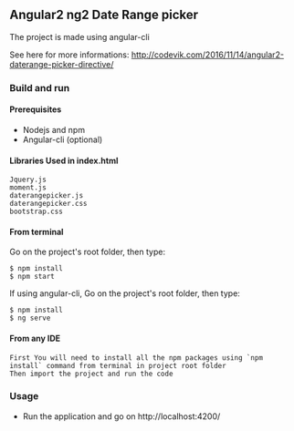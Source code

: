 ## Angular2 ng2 Date Range picker 

The project is made using angular-cli

See here for more informations: http://codevik.com/2016/11/14/angular2-daterange-picker-directive/

### Build and run

#### Prerequisites

- Nodejs and npm
- Angular-cli (optional)

#### Libraries Used in index.html

	Jquery.js
	moment.js
	daterangepicker.js
	daterangepicker.css
	bootstrap.css

#### From terminal

Go on the project's root folder, then type:

    $ npm install
    $ npm start

If using angular-cli, Go on the project's root folder, then type:

    $ npm install
    $ ng serve

#### From any IDE 
    First You will need to install all the npm packages using `npm install` command from terminal in project root folder
    Then import the project and run the code 

### Usage

- Run the application and go on http://localhost:4200/
